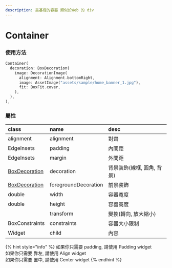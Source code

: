 ```yaml
---
description: 最基礎的容器 類似於Web 的 div
---
```


# Container

### 使用方法

```dart
Container(
  decoration: BoxDecoration(
    image: DecorationImage(
      alignment: Alignment.bottomRight,
      image: AssetImage("assets/sample/home_banner_1.jpg"),
      fit: BoxFit.cover,
    ),
  ),
),
```

### 屬性

| class | name | desc |
| :--- | :--- | :--- |
| alignment | alignment | 對齊 |
| EdgeInsets | padding | 內間距 |
| EdgeInsets | margin | 外間距 |
| [BoxDecoration](https://imagine10255.gitbook.io/fluuter_start_doc/attribute_class/box_decoration) | decoration | 背景裝飾\(線框, 圓角, 背景\) |
| [BoxDecoration](https://imagine10255.gitbook.io/fluuter_start_doc/attribute_class/box_decoration) | foregroundDecoration | 前景裝飾 |
| double | width | 容器寬度 |
| double | height | 容器高度 |
|  | transform | 變換\(轉向, 放大縮小\) |
| BoxConstraints | constraints | 容器大小限制 |
| Widget | child | 內容 |

{% hint style="info" %}
如果你只需要 padding, 請使用 Padding widget  
如果你只需要 靠左, 請使用 Align widget  
如果你只需要 置中, 請使用 Center widget
{% endhint %}



